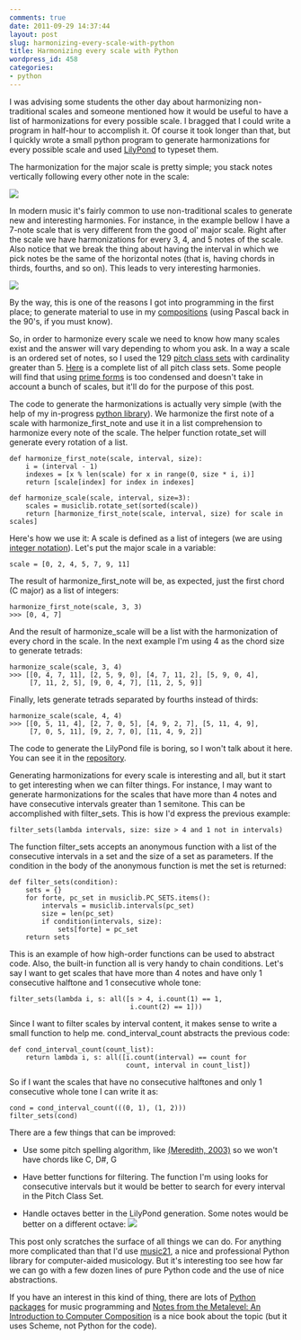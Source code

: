 ```yaml
---
comments: true
date: 2011-09-29 14:37:44
layout: post
slug: harmonizing-every-scale-with-python
title: Harmonizing every scale with Python
wordpress_id: 458
categories:
- python
---
```


I was advising some students the other day about harmonizing non-traditional scales and someone mentioned how it would be useful to have a list of harmonizations for every possible scale. I bragged that I could write a program in half-hour to accomplish it. Of course it took longer than that, but I quickly wrote a small python program to generate harmonizations for every possible scale and used [LilyPond](lilypond.org/) to typeset them.

<!-- more -->

The harmonization for the major scale is pretty simple; you stack notes vertically following every other note in the scale:

[![](http://images.pedrokroger.net/wp-content/uploads/2011/09/scale-300x52.png)](http://pedrokroger.com/2011/09/harmonizing-every-scale-with-python/scale/)

In modern music it's fairly common to use non-traditional scales to generate new and interesting harmonies. For instance, in the example bellow I have a 7-note scale that is very different from the good ol' major scale. Right after the scale we have harmonizations for every 3, 4, and 5 notes of the scale. Also notice that we break the thing about having the interval in which we pick notes be the same of the horizontal notes (that is, having chords in thirds, fourths, and so on). This leads to very interesting harmonies.

![](http://genosmus.com/wp-content/uploads/2011/09/Escalas.png)

By the way, this is one of the reasons I got into programming in the first place; to generate material to use in my [compositions](http://pedrokroger.com/compositions/) (using Pascal back in the 90's, if you must know).

So, in order to harmonize every scale we need to know how many scales exist and the answer will vary depending to whom you ask. In a way a scale is an ordered set of notes, so I used the 129 [pitch class sets](http://en.wikipedia.org/wiki/Set_theory_(music)) with cardinality greater than 5. [Here](https://github.com/kroger/musiclib/blob/master/musiclib/pc_sets.py) is a complete list of all pitch class sets. Some people will find that using [prime forms](http://www.jaytomlin.com/music/settheory/help.html#primeform) is too condensed and doesn't take in account a bunch of scales, but it'll do for the purpose of this post.

The code to generate the harmonizations is actually very simple (with the help of my in-progress [python library](https://github.com/kroger/musiclib)). We harmonize the first note of a scale with harmonize_first_note and use it in a list comprehension to harmonize every note of the scale. The helper function rotate_set will generate every rotation of a list.

    
    def harmonize_first_note(scale, interval, size):
        i = (interval - 1)
        indexes = [x % len(scale) for x in range(0, size * i, i)]
        return [scale[index] for index in indexes]
    
    def harmonize_scale(scale, interval, size=3):
        scales = musiclib.rotate_set(sorted(scale))
        return [harmonize_first_note(scale, interval, size) for scale in scales]


Here's how we use it: A scale is defined as a list of integers (we are using [integer notation](http://en.wikipedia.org/wiki/Pitch_class#Integer_notation)). Let's put the major scale in a variable:

    
    scale = [0, 2, 4, 5, 7, 9, 11]


The result of harmonize_first_note will be, as expected, just the first chord (C major) as a list of integers:

    
    harmonize_first_note(scale, 3, 3)
    >>> [0, 4, 7]


And the result of harmonize_scale will be a list with the harmonization of every chord in the scale. In the next example I'm using 4 as the chord size to generate tetrads:

    
    harmonize_scale(scale, 3, 4)
    >>> [[0, 4, 7, 11], [2, 5, 9, 0], [4, 7, 11, 2], [5, 9, 0, 4],
         [7, 11, 2, 5], [9, 0, 4, 7], [11, 2, 5, 9]]


Finally, lets generate tetrads separated by fourths instead of thirds:

    
    harmonize_scale(scale, 4, 4)
    >>> [[0, 5, 11, 4], [2, 7, 0, 5], [4, 9, 2, 7], [5, 11, 4, 9],
         [7, 0, 5, 11], [9, 2, 7, 0], [11, 4, 9, 2]]


The code to generate the LilyPond file is boring, so I won't talk about it here. You can see it in the [repository](https://github.com/kroger/scales/blob/master/scales.py#L32).

Generating harmonizations for every scale is interesting and all, but it start to get interesting when we can filter things. For instance, I may want to generate harmonizations for the scales that have more than 4 notes and have consecutive intervals greater than 1 semitone. This can be accomplished with filter_sets. This is how I'd express the previous example:

    
    filter_sets(lambda intervals, size: size > 4 and 1 not in intervals)


The function filter_sets accepts an anonymous function with a list of the consecutive intervals in a set and the size of a set as parameters. If the condition in the body of the anonymous function is met the set is returned:

    
    def filter_sets(condition):
        sets = {}
        for forte, pc_set in musiclib.PC_SETS.items():
            intervals = musiclib.intervals(pc_set)
            size = len(pc_set)
            if condition(intervals, size):
                sets[forte] = pc_set
        return sets


This is an example of how high-order functions can be used to abstract code. Also, the built-in function all is very handy to chain conditions. Let's say I want to get scales that have more than 4 notes and have only 1 consecutive halftone and 1 consecutive whole tone:

    
    filter_sets(lambda i, s: all([s > 4, i.count(1) == 1,
                                  i.count(2) == 1]))


Since I want to filter scales by interval content, it makes sense to write a small function to help me. cond_interval_count abstracts the previous code:

    
    def cond_interval_count(count_list):
        return lambda i, s: all([i.count(interval) == count for
                                 count, interval in count_list])


So if I want the scales that have no consecutive halftones and only 1 consecutive whole tone I can write it as:

    
    cond = cond_interval_count(((0, 1), (1, 2)))
    filter_sets(cond)


There are a few things that can be improved:



	
  * Use some pitch spelling algorithm, like [(Meredith, 2003)](http://citeseer.ist.psu.edu/viewdoc/summary?doi=10.1.1.12.8569) so we won't have chords like C, D#, G

	
  * Have better functions for filtering. The function I'm using looks for consecutive intervals but it would be better to search for every interval in the Pitch Class Set.

	
  * Handle octaves better in the LilyPond generation. Some notes would be better on a different octave:
[![](http://genosmus.com/wp-content/uploads/2011/09/Oitava-errada.png)](http://genosmus.com/wp-content/uploads/2011/09/Oitava-errada.png)


This post only scratches the surface of all things we can do. For anything more complicated than that I'd use [music21](http://mit.edu/music21/), a nice and professional Python library for computer-aided musicology. But it's interesting too see how far we can go with a few dozen lines of pure Python code and the use of nice abstractions.

If you have an interest in this kind of thing, there are lots of [Python packages](http://wiki.python.org/moin/PythonInMusic) for music programming and [Notes from the Metalevel: An Introduction to Computer Composition](http://www.amazon.com/Notes-Metalevel-Introduction-Computer-Composition/dp/9026519753) is a nice book about the topic (but it uses Scheme, not Python for the code).
